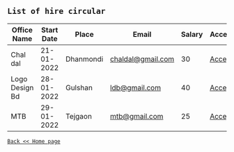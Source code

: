 ## `List of hire circular`

|Office Name|Start Date|Place|Email|Salary|Accept|
|---|---|---|---|---|---|
|Chal dal|21-01-2022|Dhanmondi|chaldal@gmail.com|30|[Accept](http://127.0.0.1:8000/Hire_Rqst/)|
|Logo Design Bd|28-01-2022|Gulshan|ldb@gmail.com|40|[Accept](http://127.0.0.1:8000/Hire_Rqst/0/)|
|MTB|29-01-2022|Tejgaon|mtb@gmail.com|25|[Accept](http://127.0.0.1:8000/Hire_Rqst/)|

[`Back << Home page`](http://127.0.0.1:8000/)

